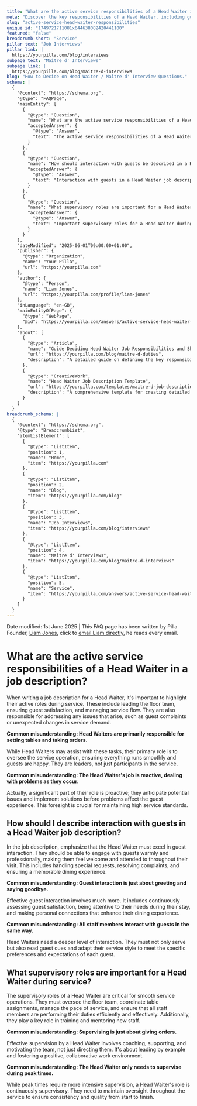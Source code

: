 ```yaml
---
title: "What are the active service responsibilities of a Head Waiter in a job description?"
meta: "Discover the key responsibilities of a Head Waiter, including guest interaction, service management, and team supervision, to enhance your job descriptions."
slug: "active-service-head-waiter-responsibilities"
unique id: "1749721711081x644638082420441100"
featured: "false"
breadcrumb short: "Service"
pillar text: "Job Interviews"
pillar link: |
  https://yourpilla.com/blog/interviews
subpage text: "Maître d' Interviews"
subpage link: |
  https://yourpilla.com/blog/maitre-d-interviews
blog: "How to Decide on Head Waiter / Maître d' Interview Questions."
schema: |
  {
    "@context": "https://schema.org",
    "@type": "FAQPage",
    "mainEntity": [
      {
        "@type": "Question",
        "name": "What are the active service responsibilities of a Head Waiter in a job description?",
        "acceptedAnswer": {
          "@type": "Answer",
          "text": "The active service responsibilities of a Head Waiter in a job description include leading the floor team, ensuring guest satisfaction, and managing the service flow. A Head Waiter is responsible for addressing issues such as guest complaints or unexpected changes in service demand. They are also expected to be proactive, anticipating potential issues and implementing solutions to enhance the guest experience."
        }
      },
      {
        "@type": "Question",
        "name": "How should interaction with guests be described in a Head Waiter job description?",
        "acceptedAnswer": {
          "@type": "Answer",
          "text": "Interaction with guests in a Head Waiter job description should be described as warm and professional. A Head Waiter should make guests feel welcome and attended to, handling special requests, resolving complaints, and ensuring a memorable dining experience. They must continuously assess guest satisfaction and adapt their service style to meet guest needs."
        }
      },
      {
        "@type": "Question",
        "name": "What supervisory roles are important for a Head Waiter during service?",
        "acceptedAnswer": {
          "@type": "Answer",
          "text": "Important supervisory roles for a Head Waiter during service include overseeing the floor team, coordinating table assignments, managing the pace of service, and ensuring staff performance. A Head Waiter should also train and mentor new staff, maintain quality and consistency throughout the service, and foster a positive work environment through effective leadership."
        }
      }
    ],
    "dateModified": "2025-06-01T09:00:00+01:00",
    "publisher": {
      "@type": "Organization",
      "name": "Your Pilla",
      "url": "https://yourpilla.com"
    },
    "author": {
      "@type": "Person",
      "name": "Liam Jones",
      "url": "https://yourpilla.com/profile/liam-jones"
    },
    "inLanguage": "en-GB",
    "mainEntityOfPage": {
      "@type": "WebPage",
      "@id": "https://yourpilla.com/answers/active-service-head-waiter-responsibilities"
    },
    "about": [
      {
        "@type": "Article",
        "name": "Guide Deciding Head Waiter Job Responsibilities and Skills",
        "url": "https://yourpilla.com/blog/maitre-d-duties",
        "description": "A detailed guide on defining the key responsibilities and necessary skills for Head Waiters."
      },
      {
        "@type": "CreativeWork",
        "name": "Head Waiter Job Description Template",
        "url": "https://yourpilla.com/templates/maitre-d-job-description",
        "description": "A comprehensive template for creating detailed job descriptions for Head Waiter positions."
      }
    ]
  }
breadcrumb_schema: |
  {
    "@context": "https://schema.org",
    "@type": "BreadcrumbList",
    "itemListElement": [
      {
        "@type": "ListItem",
        "position": 1,
        "name": "Home",
        "item": "https://yourpilla.com"
      },
      {
        "@type": "ListItem",
        "position": 2,
        "name": "Blog",
        "item": "https://yourpilla.com/blog"
      },
      {
        "@type": "ListItem",
        "position": 3,
        "name": "Job Interviews",
        "item": "https://yourpilla.com/blog/interviews"
      },
      {
        "@type": "ListItem",
        "position": 4,
        "name": "Maître d' Interviews",
        "item": "https://yourpilla.com/blog/maitre-d-interviews"
      },
      {
        "@type": "ListItem",
        "position": 5,
        "name": "Service",
        "item": "https://yourpilla.com/answers/active-service-head-waiter-responsibilities"
      }
    ]
  }
---
```


Date modified: 1st June 2025 | This FAQ page has been written by Pilla Founder, [Liam Jones](https://yourpilla.com/profile/liam-jones), click to [email Liam directly](https://mailto:liam@yourpilla.com), he reads every email.

# What are the active service responsibilities of a Head Waiter in a job description?

When writing a job description for a Head Waiter, it's important to highlight their active roles during service. These include leading the floor team, ensuring guest satisfaction, and managing service flow. They are also responsible for addressing any issues that arise, such as guest complaints or unexpected changes in service demand.

**Common misunderstanding: Head Waiters are primarily responsible for setting tables and taking orders.**

While Head Waiters may assist with these tasks, their primary role is to oversee the service operation, ensuring everything runs smoothly and guests are happy. They are leaders, not just participants in the service.

**Common misunderstanding: The Head Waiter's job is reactive, dealing with problems as they occur.**

Actually, a significant part of their role is proactive; they anticipate potential issues and implement solutions before problems affect the guest experience. This foresight is crucial for maintaining high service standards.

## How should I describe interaction with guests in a Head Waiter job description?

In the job description, emphasize that the Head Waiter must excel in guest interaction. They should be able to engage with guests warmly and professionally, making them feel welcome and attended to throughout their visit. This includes handling special requests, resolving complaints, and ensuring a memorable dining experience.

**Common misunderstanding: Guest interaction is just about greeting and saying goodbye.**

Effective guest interaction involves much more. It includes continuously assessing guest satisfaction, being attentive to their needs during their stay, and making personal connections that enhance their dining experience.

**Common misunderstanding: All staff members interact with guests in the same way.**

Head Waiters need a deeper level of interaction. They must not only serve but also read guest cues and adapt their service style to meet the specific preferences and expectations of each guest.

## What supervisory roles are important for a Head Waiter during service?

The supervisory roles of a Head Waiter are critical for smooth service operations. They must oversee the floor team, coordinate table assignments, manage the pace of service, and ensure that all staff members are performing their duties efficiently and effectively. Additionally, they play a key role in training and mentoring new staff.

**Common misunderstanding: Supervising is just about giving orders.**

Effective supervision by a Head Waiter involves coaching, supporting, and motivating the team, not just directing them. It's about leading by example and fostering a positive, collaborative work environment.

**Common misunderstanding: The Head Waiter only needs to supervise during peak times.**

While peak times require more intensive supervision, a Head Waiter's role is continuously supervisory. They need to maintain oversight throughout the service to ensure consistency and quality from start to finish.